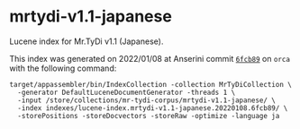 # mrtydi-v1.1-japanese

Lucene index for Mr.TyDi v1.1 (Japanese).

This index was generated on 2022/01/08 at Anserini commit [`6fcb89`](https://github.com/castorini/anserini/commit/6fcb896c61e2b8cf2f235def3e95dda5fe4cd2fc) on `orca` with the following command:

```
target/appassembler/bin/IndexCollection -collection MrTyDiCollection \
  -generator DefaultLuceneDocumentGenerator -threads 1 \
  -input /store/collections/mr-tydi-corpus/mrtydi-v1.1-japanese/ \
  -index indexes/lucene-index.mrtydi-v1.1-japanese.20220108.6fcb89/ \
  -storePositions -storeDocvectors -storeRaw -optimize -language ja
```